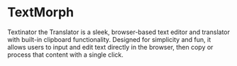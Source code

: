 # TextMorph
Textinator the Translator is a sleek, browser-based text editor and translator with built-in clipboard functionality. Designed for simplicity and fun, it allows users to input and edit text directly in the browser, then copy or process that content with a single click.
